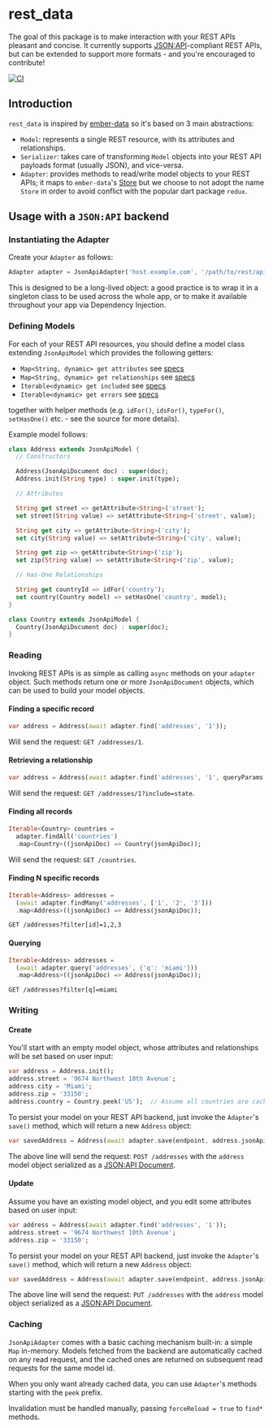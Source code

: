 # rest_data

The goal of this package is to make interaction with your REST APIs pleasant and concise. It currently supports [JSON:API](https://jsonapi.org/)-compliant REST APIs, but can be extended to support more formats - and you're encouraged to contribute!

[![CI](https://github.com/algonauti/dart-rest-data/workflows/CI/badge.svg)](https://github.com/algonauti/dart-rest-data/actions)

## Introduction

`rest_data` is inspired by [ember-data](https://github.com/emberjs/data) so it's based on 3 main abstractions:

* `Model`: represents a single REST resource, with its attributes and relationships.
* `Serializer`: takes care of transforming `Model` objects into your REST API payloads format (usually JSON), and vice-versa.
* `Adapter`: provides methods to read/write model objects to your REST APIs; it maps to `ember-data`'s [Store](https://api.emberjs.com/ember-data/release/classes/Store) but we choose to not adopt the name `Store` in order to avoid conflict with the popular dart package `redux`.

## Usage with a `JSON:API` backend

### Instantiating the Adapter

Create your `Adapter` as follows:

```dart
Adapter adapter = JsonApiAdapter('host.example.com', '/path/to/rest/api');
```

This is designed to be a long-lived object: a good practice is to wrap it in a singleton class to be used across the whole app, or to make it available throughout your app via Dependency Injection.

### Defining Models

For each of your REST API resources, you should define a model class extending `JsonApiModel` which provides the following getters:


 * `Map<String, dynamic> get attributes` see [specs](https://jsonapi.org/format/#document-resource-object-attributes)
 * `Map<String, dynamic> get relationships` see [specs](https://jsonapi.org/format/#document-resource-object-relationships)
* `Iterable<dynamic> get included` see [specs](https://jsonapi.org/format/#document-compound-documents)
* `Iterable<dynamic> get errors` see [specs](https://jsonapi.org/format/#error-objects)

together with helper methods (e.g. `idFor()`, `idsFor()`, `typeFor()`, `setHasOne()` etc. - see the source for more details).

Example model follows:

```dart
class Address extends JsonApiModel {
  // Constructors

  Address(JsonApiDocument doc) : super(doc);
  Address.init(String type) : super.init(type);

  // Attributes

  String get street => getAttribute<String>('street');
  set street(String value) => setAttribute<String>('street', value);

  String get city => getAttribute<String>('city');
  set city(String value) => setAttribute<String>('city', value);

  String get zip => getAttribute<String>('zip');
  set zip(String value) => setAttribute<String>('zip', value);

  // Has-One Relationships

  String get countryId => idFor('country');
  set country(Country model) => setHasOne('country', model);
}  

class Country extends JsonApiModel {
  Country(JsonApiDocument doc) : super(doc);
}
```

### Reading

Invoking REST APIs is as simple as calling `async` methods on your `adapter` object. Such methods return one or more `JsonApiDocument` objects, which can be used to build your model objects.

#### Finding a specific record

```dart
var address = Address(await adapter.find('addresses', '1'));
```

Will send the request: `GET /addresses/1`.

#### Retrieving a relationship

```dart
var address = Address(await adapter.find('addresses', '1', queryParams: {'include', 'state'}));
```

Will send the request: `GET /addresses/1?include=state`.

#### Finding all records

```dart
Iterable<Country> countries = 
  adapter.findAll('countries')
  .map<Country>((jsonApiDoc) => Country(jsonApiDoc));
```

Will send the request: `GET /countries`.

#### Finding N specific records

```dart
Iterable<Address> addresses = 
  (await adapter.findMany('addresses', ['1', '2', '3']))
  .map<Address>((jsonApiDoc) => Address(jsonApiDoc));
```

`GET /addresses?filter[id]=1,2,3`

#### Querying

```dart
Iterable<Address> addresses = 
  (await adapter.query('addresses', {'q': 'miami'}))
  .map<Address>((jsonApiDoc) => Address(jsonApiDoc));
```

`GET /addresses?filter[q]=miami`


### Writing

#### Create

You'll start with an empty model object, whose attributes and relationships will be set based on user input:

```dart
var address = Address.init();
address.street = '9674 Northwest 10th Avenue';
address.city = 'Miami';
address.zip = '33150';
address.country = Country.peek('US');  // Assume all countries are cached, see "Caching" section later
```

To persist your model on your REST API backend, just invoke the `Adapter`'s `save()` method, which will return a new `Address` object:

```dart
var savedAddress = Address(await adapter.save(endpoint, address.jsonApiDoc));
```

The above line will send the request: `POST /addresses` with the `address` model object serialized as a [JSON:API Document](https://jsonapi.org/format/#document-structure).

#### Update

Assume you have an existing model object, and you edit some attributes based on user input:

```dart
var address = Address(await adapter.find('addresses', '1'));
address.street = '9674 Northwest 10th Avenue';
address.zip = '33150';
```

To persist your model on your REST API backend, just invoke the `Adapter`'s `save()` method, which will return a new `Address` object:

```dart
var savedAddress = Address(await adapter.save(endpoint, address.jsonApiDoc));
```

The above line will send the request: `PUT /addresses` with the `address` model object serialized as a [JSON:API Document](https://jsonapi.org/format/#document-structure).


### Caching

`JsonApiAdapter` comes with a basic caching mechanism built-in: a simple `Map` in-memory. Models fetched from the backend are automatically cached on any read request, and the cached ones are returned on subsequent read requests for the same model id. 

When you only want already cached data, you can use `Adapter`'s methods starting with the `peek` prefix.

Invalidation must be handled manually, passing `forceReload = true` to `find*` methods.
